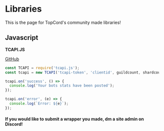 # Libraries

This is the page for TopCord's community made libraries!

## Javascript 

**TCAPI.JS**

[GitHub](https://github.com/Misly16/TCAPI.JS)
```js
const TCAPI = require('tcapi.js');
const tcapi = new TCAPI('tcapi-token', 'clientid', guildcount, shardcount-optional);

tcapi.on('success', () => {
  console.log('Your bots stats have been posted');
});

tcapi.on('error', (e) => {
  console.log(`Error: ${e}`);
});
```


#### If you would like to submit a wrapper you made, dm a site admin on Discord!

